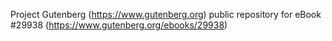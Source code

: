 Project Gutenberg (https://www.gutenberg.org) public repository for eBook #29938 (https://www.gutenberg.org/ebooks/29938)
